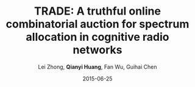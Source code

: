 ---
title: "TRADE: A truthful online combinatorial auction for spectrum allocation in cognitive radio networks"
collection: publications
permalink: "/publication/2015-06-25"
excerpt: "Auctions have been shown to be able to tackle the problem of spectrum scarcity effectively, but most of existing works only focus on static scenarios. They cannot deal with the requests of spectrum users as they arrive and leave dynamically. Bidders can either cheat by bidding untruthfully or cheat about the arrival and departure time. In this paper, we model the radio spectrum allocation problem as a sealed‐bid online combinatorial auction and propose a truthful mechanism called TRADE. TRADE is a truthful and an individual rational mechanism with polynomial time complexity. It can prevent bidders from cheating in the auction while achieving good bidder satisfaction, spectrum utilization, and social welfare. Copyright © 2013 John Wiley & Sons, Ltd."
date: "2015-06-25"
venue: "Wireless Communications and Mobile Computing 15 (9), 1320-1330, 2015"
paperurl: "https://citeseerx.ist.psu.edu/document?repid=rep1&type=pdf&doi=9067766d75bb2c35f57ddb495c4931924cd32749"
author: "Lei Zhong, <strong>Qianyi Huang</strong>, Fan Wu, Guihai Chen"
poster:
remark:
external_url: "https://dl.acm.org/doi/10.1002/wcm.2411"
---